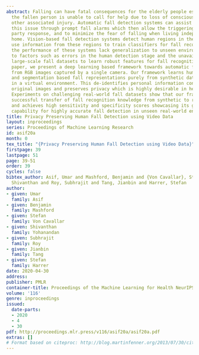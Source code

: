 ```yaml
---
abstract: Falling can have fatal consequences for the elderly people especially if
  the fallen person is unable to call for help due to loss of consciousness or any
  other associated injury. Automatic fall detection systems can assist in overcoming
  this issue through prompt fall alarms which then allow the triggering of a third
  party response, and to minimize the fear of falling when living independently at
  home. Vision-based fall detection systems detect human regions in the scene and
  use information from these regions to train classifiers for fall recognition. However,
  the performance of these systems lack generalization to unseen environments due
  to factors such as errors in the human detection stage and the unavailability of
  large-scale fall datasets to learn robust features for fall recognition. In this
  paper, we present a deep learning based framework towards automatic fall detection
  from RGB images captured by a single camera. Our framework learns human skeleton
  and segmentation based fall representations purely from synthetic data generated
  in a virtual environment. This de-identifies personal information contained in the
  original images and preserves privacy which is highly desirable in health informatics.
  Experiments on challenging real-world fall datasets show that our framework performs
  successful transfer of fall recognition knowledge from synthetic to real-world data
  and achieves high sensitivity and specificity scores showcasing its generalization
  capability for highly accurate fall detection in unseen real-world environments.
title: Privacy Preserving Human Fall Detection using Video Data
layout: inproceedings
series: Proceedings of Machine Learning Research
id: asif20a
month: 0
tex_title: "{Privacy Preserving Human Fall Detection using Video Data}"
firstpage: 39
lastpage: 51
page: 39-51
order: 39
cycles: false
bibtex_author: Asif, Umar and Mashford, Benjamin and {Von Cavallar}, Stefan and Yohanandan,
  Shivanthan and Roy, Subhrajit and Tang, Jianbin and Harrer, Stefan
author:
- given: Umar
  family: Asif
- given: Benjamin
  family: Mashford
- given: Stefan
  family: Von Cavallar
- given: Shivanthan
  family: Yohanandan
- given: Subhrajit
  family: Roy
- given: Jianbin
  family: Tang
- given: Stefan
  family: Harrer
date: 2020-04-30
address: 
publisher: PMLR
container-title: Proceedings of the Machine Learning for Health NeurIPS Workshop
volume: '116'
genre: inproceedings
issued:
  date-parts:
  - 2020
  - 4
  - 30
pdf: http://proceedings.mlr.press/v116/asif20a/asif20a.pdf
extras: []
# Format based on citeproc: http://blog.martinfenner.org/2013/07/30/citeproc-yaml-for-bibliographies/
---
```

